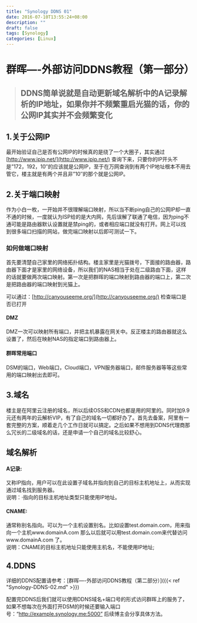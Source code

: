 ```yaml
---
title: "Synology DDNS 01"
date: 2016-07-10T13:55:24+08:00
description: ""
draft: false
tags: [Synology]
categories: [Linux]
---
```


<!--more-->

# 群晖—-外部访问DDNS教程（第一部分）



> ## DDNS简单说就是自动更新域名解析中的A记录解析的IP地址，如果你并不频繁重启光猫的话，你的公网IP其实并不会频繁变化

## 1.关于公网IP

最开始验证自己是否有公网IP的时候真的是绕了一个大圈子，其实通过[http://www.ipip.net/](http://www.ipip.net/) 查询下来，只要你的IP开头不是”172，192，10″的应该就是公网IP，至于在万网查询到有两个IP地址根本不用去管它，楼主就是有两个并且非”10″的那个就是公网IP。

## 2.关于端口映射

作为小白一枚，一开始并不很理解端口映射，所以当不断ping自己的公网IP却一直不通的时候，一度就认为ISP给的是大内网，先后误解了联通了电信，因为ping不通可能是路由器默认设置就是禁ping的，或者相应端口就没有打开。网上可以找到很多端口扫描的网站，做完端口映射以后即可测试一下。

### 如何做端口映射

首先要清楚自己家里的网络拓扑结构。楼主家里是光猫拨号，下面接的路由器，路由器下面才是家里的网络设备，所以我们的NAS相当于处在二级路由下面，这样的话就要做两次端口映射。第一次是把群晖的端口映射到路由器的端口上，第二次是把路由器的端口映射到光猫上。

可以通过：[http://canyouseeme.org/](http://canyouseeme.org/) 检查端口是否已打开

#### DMZ

DMZ一次可以映射所有端口，并把主机暴露在网关中。反正楼主的路由器就这么设置了，然后在映射NAS的指定端口到路由器上。

#### 群晖常用端口

DSM的端口，Web端口，Cloud端口，VPN服务器端口，邮件服务器等等这些常用的端口映射出去即可。

## 3.域名

楼主是在阿里云注册的域名，所以后续OSS和CDN也都是用的阿里的。同时加9.9元还有两年的云解析VIP，有了自己的域名一切都好办了。首先去备案，阿里有一套完整的方案，顺着走几个工作日就可以搞定。之后如果不想用到DDNS代理商那么冗长的二级域名的话，还是申请一个自己的域名比较舒心。

## 域名解析

#### A记录:

又称IP指向，用户可以在此设置子域名并指向到自己的目标主机地址上，从而实现通过域名找到服务器。  
说明：·指向的目标主机地址类型只能使用IP地址。

#### CNAME:

通常称别名指向。可以为一个主机设置别名。比如设置test.domain.com，用来指向一个主机www.domainA.com 那么以后就可以用test.domain.com来代替访问www.domainA.com 了。  
说明：CNAME的目标主机地址只能使用主机名，不能使用IP地址;

##  4.DDNS

详细的DDNS配置请参考：[群晖—-外部访问DDNS教程（第二部分）]({{< ref "Synology-DDNS-02.md" >}})


配置完DDNS后我们就可以使用DDNS域名+端口号的形式访问群晖上的服务了，如果不想每次在外面打开DSM的时候还要输入端口号：“http://example.synology.me:5000” 后续博主会分享具体方法。